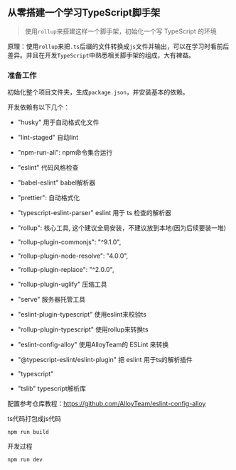 ## 从零搭建一个学习TypeScript脚手架

> 使用`rollup`来搭建这样一个脚手架，初始化一个写 TypeScript 的环境

原理：使用`rollup`来把`.ts`后缀的文件转换成`js`文件并输出，可以在学习时看前后差异。并且在开发`TypeScript`中熟悉相关脚手架的组成，大有裨益。

### 准备工作

初始化整个项目文件夹，生成`package.json`，并安装基本的依赖。

开发依赖有以下几个：

-   "husky" 用于自动格式化文件
-   "lint-staged" 自动lint
-   "npm-run-all": npm命令集合运行
-   "eslint" 代码风格检查
-   "babel-eslint" babel解析器
-   "prettier": 自动格式化
-   "typescript-eslint-parser" eslint 用于 ts 检查的解析器
-   "rollup": 核心工具, 这个建议全局安装，不建议放到本地(因为后续要装一堆)
-   "rollup-plugin-commonjs": "^9.1.0",
-   "rollup-plugin-node-resolve": "4.0.0",
-   "rollup-plugin-replace": "^2.0.0",
-   "rollup-plugin-uglify"  压缩工具
-   "serve" 服务器托管工具
-   "eslint-plugin-typescript" 使用eslint来校验ts
-   "rollup-plugin-typescript" 使用rollup来转换ts
-   "eslint-config-alloy" 使用AlloyTeam的 ESLint 来转换
-   "@typescript-eslint/eslint-plugin" 把 eslint 用于ts的解析插件

-   "typescript"
-   "tslib"        typescript解析库

配置参考仓库教程：https://github.com/AlloyTeam/eslint-config-alloy

ts代码打包成js代码

```shell
npm run build
```

开发过程

```
npm run dev
```
